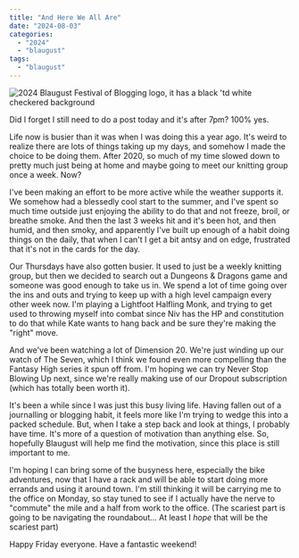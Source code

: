 ```yaml
---
title: "And Here We All Are"
date: "2024-08-03"
categories: 
  - "2024"
  - "blaugust"
tags: 
  - "blaugust"
---
```


![2024 Blaugust Festival of Blogging logo, it has a black 'td white checkered background ](images/blaugust2024-litecheck-8007037277046433400574.png)

Did I forget I still need to do a post today and it's after 7pm? 100% yes.

Life now is busier than it was when I was doing this a year ago. It's weird to realize there are lots of things taking up my days, and somehow I made the choice to be doing them. After 2020, so much of my time slowed down to pretty much just being at home and maybe going to meet our knitting group once a week. Now?

I've been making an effort to be more active while the weather supports it. We somehow had a blessedly cool start to the summer, and I've spent so much time outside just enjoying the ability to do that and not freeze, broil, or breathe smoke. And then the last 3 weeks hit and it's been hot, and then humid, and then smoky, and apparently I've built up enough of a habit doing things on the daily, that when I can't I get a bit antsy and on edge, frustrated that it's not in the cards for the day.

Our Thursdays have also gotten busier. It used to just be a weekly knitting group, but then we decided to search out a Dungeons & Dragons game and someone was good enough to take us in. We spend a lot of time going over the ins and outs and trying to keep up with a high level campaign every other week now. I'm playing a Lightfoot Halfling Monk, and trying to get used to throwing myself into combat since Niv has the HP and constitution to do that while Kate wants to hang back and be sure they're making the "right" move.

And we've been watching a lot of Dimension 20. We're just winding up our watch of The Seven, which I think we found even more compelling than the Fantasy High series it spun off from. I'm hoping we can try Never Stop Blowing Up next, since we're really making use of our Dropout subscription (which has totally been worth it).

It's been a while since I was just this busy living life. Having fallen out of a journalling or blogging habit, it feels more like I'm trying to wedge this into a packed schedule. But, when I take a step back and look at things, I probably have time. It's more of a question of motivation than anything else. So, hopefully Blaugust will help me find the motivation, since this place is still important to me.

I'm hoping I can bring some of the busyness here, especially the bike adventures, now that I have a rack and will be able to start doing more errands and using it around town. I'm still thinking it will be carrying me to the office on Monday, so stay tuned to see if I actually have the nerve to "commute" the mile and a half from work to the office. (The scariest part is going to be navigating the roundabout... At least I _hope_ that will be the scariest part)

Happy Friday everyone. Have a fantastic weekend!
